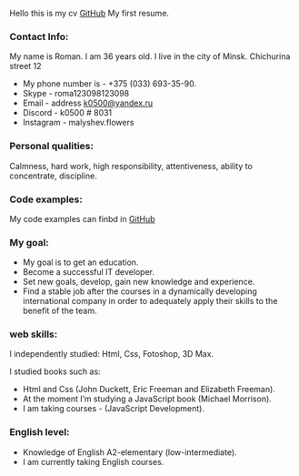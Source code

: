  Hello this is my cv 
 [GitHub](http://github.com)
My first resume.


### Contact Info: 
My name is Roman. I am 36 years old. I live in the city of Minsk. Chichurina street 12
* My phone number is -  +375 (033) 693-35-90. 
* Skype - roma123098123098
* Email - address k0500@yandex.ru
* Discord - k0500 # 8031
* Instagram - malyshev.flowers


### Personal qualities:
Calmness, hard work, high responsibility, attentiveness, ability to concentrate, discipline.


### Code examples: 
My code examples  can finbd in [GitHub](https://github.com/k0500)


### My goal:
* My goal is to get an education.
* Become a successful IT developer.
* Set new goals, develop, gain new knowledge and experience.
* Find a stable job after the courses in a dynamically developing international company in order to adequately apply their skills to the benefit of the team.


### web skills:
I independently studied:  Html,  Css,  Fotoshop,  3D Max.

I studied books such as:
* Html and Css (John Duckett, Eric Freeman and Elizabeth Freeman).
* At the moment I’m studying a JavaScript book (Michael Morrison).
* I am taking courses - (JavaScript Development).


### English level:
* Knowledge of English A2-elementary (low-intermediate).
* I am currently taking English courses.